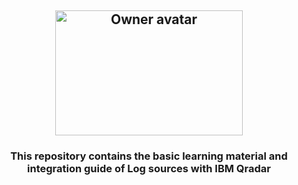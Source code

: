 <h2 align="center">
<img width="300" height="200" class="avatar mr-2 d-none d-md-block" alt="Owner avatar" src="https://i0.wp.com/whatis.maltiverse.com/wp-content/uploads/2022/10/qradar.png?fit=640%2C640&ssl=1">
</h2>
<h3 align="center">
This repository contains the basic learning material and integration guide of Log sources with IBM Qradar
</h3>
